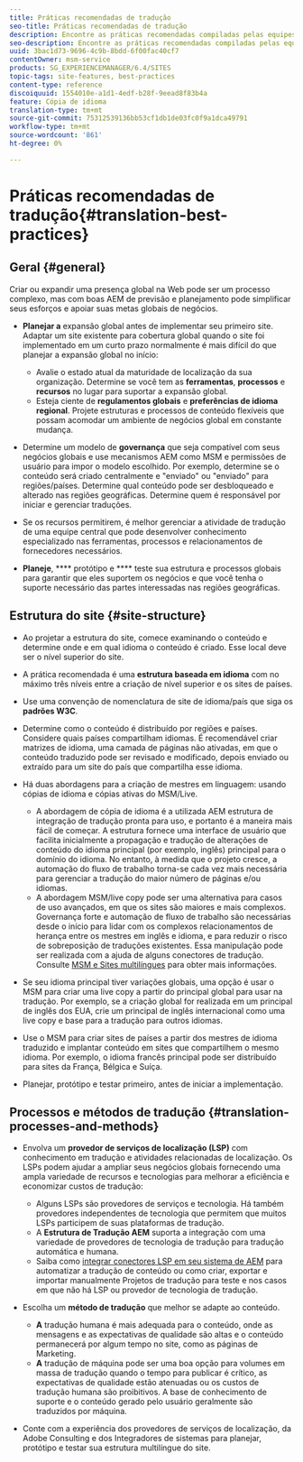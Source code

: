 ```yaml
---
title: Práticas recomendadas de tradução
seo-title: Práticas recomendadas de tradução
description: Encontre as práticas recomendadas compiladas pelas equipes de engenharia e consultoria de Adobe para ajudá-lo a trabalhar com projetos de tradução.
seo-description: Encontre as práticas recomendadas compiladas pelas equipes de engenharia e consultoria de Adobe para ajudá-lo a trabalhar com projetos de tradução.
uuid: 3bac1d73-9696-4c9b-8bdd-6f00fac40cf7
contentOwner: msm-service
products: SG_EXPERIENCEMANAGER/6.4/SITES
topic-tags: site-features, best-practices
content-type: reference
discoiquuid: 1554010e-a1d1-4edf-b28f-9eead8f83b4a
feature: Cópia de idioma
translation-type: tm+mt
source-git-commit: 75312539136bb53cf1db1de03fc0f9a1dca49791
workflow-type: tm+mt
source-wordcount: '861'
ht-degree: 0%

---
```



# Práticas recomendadas de tradução{#translation-best-practices}

## Geral {#general}

Criar ou expandir uma presença global na Web pode ser um processo complexo, mas com boas AEM de previsão e planejamento pode simplificar seus esforços e apoiar suas metas globais de negócios.

* **Planejar a** expansão global antes de implementar seu primeiro site. Adaptar um site existente para cobertura global quando o site foi implementado em um curto prazo normalmente é mais difícil do que planejar a expansão global no início:

   * Avalie o estado atual da maturidade de localização da sua organização. Determine se você tem as **ferramentas**, **processos** e **recursos** no lugar para suportar a expansão global.
   * Esteja ciente de **regulamentos globais** e **preferências de idioma regional**. Projete estruturas e processos de conteúdo flexíveis que possam acomodar um ambiente de negócios global em constante mudança.

* Determine um modelo de **governança** que seja compatível com seus negócios globais e use mecanismos AEM como MSM e permissões de usuário para impor o modelo escolhido. Por exemplo, determine se o conteúdo será criado centralmente e &quot;enviado&quot; ou &quot;enviado&quot; para regiões/países. Determine qual conteúdo pode ser desbloqueado e alterado nas regiões geográficas. Determine quem é responsável por iniciar e gerenciar traduções.
* Se os recursos permitirem, é melhor gerenciar a atividade de tradução de uma equipe central que pode desenvolver conhecimento especializado nas ferramentas, processos e relacionamentos de fornecedores necessários.
* **Planeje**,  **** protótipo e  **** teste sua estrutura e processos globais para garantir que eles suportem os negócios e que você tenha o suporte necessário das partes interessadas nas regiões geográficas.

## Estrutura do site  {#site-structure}

* Ao projetar a estrutura do site, comece examinando o conteúdo e determine onde e em qual idioma o conteúdo é criado. Esse local deve ser o nível superior do site.
* A prática recomendada é uma **estrutura baseada em idioma** com no máximo três níveis entre a criação de nível superior e os sites de países.
* Use uma convenção de nomenclatura de site de idioma/país que siga os **padrões W3C**.
* Determine como o conteúdo é distribuído por regiões e países. Considere quais países compartilham idiomas. É recomendável criar matrizes de idioma, uma camada de páginas não ativadas, em que o conteúdo traduzido pode ser revisado e modificado, depois enviado ou extraído para um site do país que compartilha esse idioma.
* Há duas abordagens para a criação de mestres em linguagem: usando cópias de idioma e cópias ativas do MSM/Live.

   * A abordagem de cópia de idioma é a utilizada AEM estrutura de integração de tradução pronta para uso, e portanto é a maneira mais fácil de começar. A estrutura fornece uma interface de usuário que facilita inicialmente a propagação e tradução de alterações de conteúdo do idioma principal (por exemplo, inglês) principal para o domínio do idioma. No entanto, à medida que o projeto cresce, a automação do fluxo de trabalho torna-se cada vez mais necessária para gerenciar a tradução do maior número de páginas e/ou idiomas.
   * A abordagem MSM/live copy pode ser uma alternativa para casos de uso avançados, em que os sites são maiores e mais complexos. Governança forte e automação de fluxo de trabalho são necessárias desde o início para lidar com os complexos relacionamentos de herança entre os mestres em inglês e idioma, e para reduzir o risco de sobreposição de traduções existentes. Essa manipulação pode ser realizada com a ajuda de alguns conectores de tradução. Consulte [MSM e Sites multilíngues](/help/sites-administering/msm-best-practices.md#msm-and-multilingual-websites) para obter mais informações.

* Se seu idioma principal tiver variações globais, uma opção é usar o MSM para criar uma live copy a partir do principal global para usar na tradução. Por exemplo, se a criação global for realizada em um principal de inglês dos EUA, crie um principal de inglês internacional como uma live copy e base para a tradução para outros idiomas.
* Use o MSM para criar sites de países a partir dos mestres de idioma traduzido e implantar conteúdo em sites que compartilhem o mesmo idioma. Por exemplo, o idioma francês principal pode ser distribuído para sites da França, Bélgica e Suíça.
* Planejar, protótipo e testar primeiro, antes de iniciar a implementação.

## Processos e métodos de tradução {#translation-processes-and-methods}

* Envolva um **provedor de serviços de localização (LSP)** com conhecimento em tradução e atividades relacionadas de localização. Os LSPs podem ajudar a ampliar seus negócios globais fornecendo uma ampla variedade de recursos e tecnologias para melhorar a eficiência e economizar custos de tradução:

   * Alguns LSPs são provedores de serviços e tecnologia. Há também provedores independentes de tecnologia que permitem que muitos LSPs participem de suas plataformas de tradução.
   * A **Estrutura de Tradução AEM** suporta a integração com uma variedade de provedores de tecnologia de tradução para tradução automática e humana.
   * Saiba como [integrar conectores LSP em seu sistema de AEM](/help/sites-administering/translation.md) para automatizar a tradução de conteúdo ou como criar, exportar e importar manualmente Projetos de tradução para teste e nos casos em que não há LSP ou provedor de tecnologia de tradução.

* Escolha um **método de tradução** que melhor se adapte ao conteúdo.

   * **A** tradução humana é mais adequada para o conteúdo, onde as mensagens e as expectativas de qualidade são altas e o conteúdo permanecerá por algum tempo no site, como as páginas de Marketing.
   * **A** tradução de máquina pode ser uma boa opção para volumes em massa de tradução quando o tempo para publicar é crítico, as expectativas de qualidade estão atenuadas ou os custos de tradução humana são proibitivos. A base de conhecimento de suporte e o conteúdo gerado pelo usuário geralmente são traduzidos por máquina.

* Conte com a experiência dos provedores de serviços de localização, da Adobe Consulting e dos Integradores de sistemas para planejar, protótipo e testar sua estrutura multilíngue do site.

